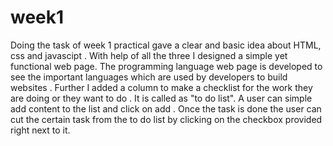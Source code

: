 # week1
Doing the task of week 1 practical gave a clear and basic idea about HTML, css and javascipt . With help of all the three I designed a simple yet functional web page. The programming language web page is developed to see the important languages which are used by developers to build websites . Further I added a column to make a checklist for the work they are doing or they want to do . It is called as "to do list". A user can simple add content to the list and click on add . Once the task is done the user can cut the certain task from the to do list by clicking on the checkbox provided right next to it.
